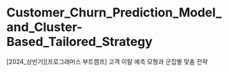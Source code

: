 # Customer_Churn_Prediction_Model_and_Cluster-Based_Tailored_Strategy
[2024_상반기][프로그래머스 부트캠프] 고객 이탈 예측 모형과 군집별 맞춤 전략
